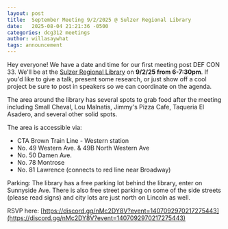 ```yaml
---
layout: post
title:  September Meeting 9/2/2025 @ Sulzer Regional Library
date:   2025-08-04 21:21:36 -0500
categories: dcg312 meetings
author: willasaywhat
tags: announcement
---
```

Hey everyone! We have a date and time for our first meeting post DEF CON 33. We'll be at the [Sulzer Regional Library](https://maps.app.goo.gl/s9BvHjHzaQwGrprc9) on **9/2/25 from 6-7:30pm**. If you'd like to give a talk, present some research, or just show off a cool project be sure to post in ⁠speakers so we can coordinate on the agenda. 

The area around the library has several spots to grab food after the meeting including Small Cheval, Lou Malnatis, Jimmy's Pizza Cafe, Taqueria El Asadero, and several other solid spots. 

The area is accessible via:

- CTA Brown Train Line - Western station
- No. 49 Western Ave. & 49B North Western Ave
- No. 50 Damen Ave.
- No. 78 Montrose
- No. 81 Lawrence (connects to red line near Broadway)

Parking: The library has a free parking lot behind the library, enter on Sunnyside Ave. There is also free street parking on some of the side streets (please read signs) and city lots are just north on Lincoln as well.

RSVP here: [https://discord.gg/nMc2DY8V?event=1407092970217275443](https://discord.gg/nMc2DY8V?event=1407092970217275443)
